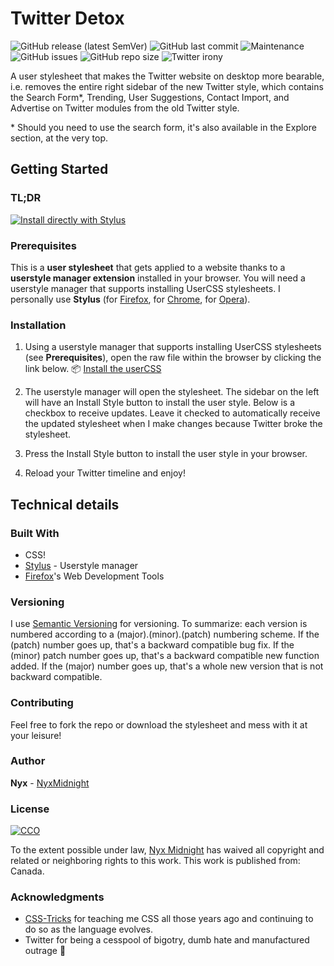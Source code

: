 # Twitter Detox

![GitHub release (latest SemVer)](https://img.shields.io/github/v/release/nyxmidnight/twitter-detox?sort=semver) ![GitHub last commit](https://img.shields.io/github/last-commit/nyxmidnight/twitter-detox.svg) ![Maintenance](https://img.shields.io/maintenance/yes/2020) ![GitHub issues](https://img.shields.io/github/issues/nyxmidnight/twitter-detox) ![GitHub repo size](https://img.shields.io/github/repo-size/nyxmidnight/twitter-detox) ![Twitter irony](https://img.shields.io/badge/thanks-twitter-blue.svg)

A user stylesheet that makes the Twitter website on desktop more bearable, i.e. removes the entire right sidebar of the new Twitter style, which contains the Search Form\*, Trending, User Suggestions, Contact Import, and Advertise on Twitter modules from the old Twitter style.

\* Should you need to use the search form, it's also available in the Explore section, at the very top.

## Getting Started

### TL;DR

[![Install directly with Stylus](https://img.shields.io/badge/Install%20directly%20with-Stylus-00adad.svg)](https://raw.githubusercontent.com/nyxmidnight/twitter-detox/master/twitter-detox.user.css)

### Prerequisites

This is a **user stylesheet** that gets applied to a website thanks to a **userstyle manager extension** installed in your browser. You will need a userstyle manager that supports installing UserCSS stylesheets. I personally use **Stylus** (for [Firefox](https://addons.mozilla.org/en-US/firefox/addon/styl-us/), for [Chrome](https://chrome.google.com/webstore/detail/stylus/clngdbkpkpeebahjckkjfobafhncgmne), for [Opera](https://addons.opera.com/en-gb/extensions/details/stylus/)).

### Installation

1.  Using a userstyle manager that supports installing UserCSS stylesheets (see **Prerequisites**), open the raw file within the browser by clicking the link below.
    :package: [Install the userCSS](https://raw.githubusercontent.com/nyxmidnight/twitter-detox/master/twitter-detox.user.css)

2.  The userstyle manager will open the stylesheet. The sidebar on the left will have an Install Style button to install the user style. Below is a checkbox to receive updates. Leave it checked to automatically receive the updated stylesheet when I make changes because Twitter broke the stylesheet.
3.  Press the Install Style button to install the user style in your browser.
4.  Reload your Twitter timeline and enjoy!

## Technical details

### Built With

-   CSS!
-   [Stylus](https://github.com/openstyles/stylus) - Userstyle manager
-   [Firefox](https://firefox.com/)'s Web Development Tools

### Versioning

I use [Semantic Versioning](http://semver.org/) for versioning. To summarize: each version is numbered according to a (major).(minor).(patch) numbering scheme. If the (patch) number goes up, that's a backward compatible bug fix. If the (minor) patch number goes up, that's a backward compatible new function added. If the (major) number goes up, that's a whole new version that is not backward compatible.

### Contributing

Feel free to fork the repo or download the stylesheet and mess with it at your leisure!

### Author

**Nyx** - [NyxMidnight](https://github.com/nyxmidnight)

### License

[![CCO](https://licensebuttons.net/p/zero/1.0/88x31.png)](http://creativecommons.org/publicdomain/zero/1.0/)

To the extent possible under law, [Nyx Midnight](https://github.com/nyxmidnight) has waived all copyright and related or neighboring rights to this work. This work is published from: Canada.

### Acknowledgments

-   [CSS-Tricks](https://css-tricks.com) for teaching me CSS all those years ago and continuing to do so as the language evolves.
-   Twitter for being a cesspool of bigotry, dumb hate and manufactured outrage :poop:
